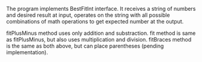 The program implements BestFitInt interface.
It receives a string of numbers and desired result at input,
operates on the string with all possible combinations of math operations to get expected number at the output.

fitPlusMinus method uses only addition and substraction.
fit method is same as fitPlusMinus, but also uses multiplication and division.
fitBraces method is the same as both above, but can place parentheses (pending implementation).
